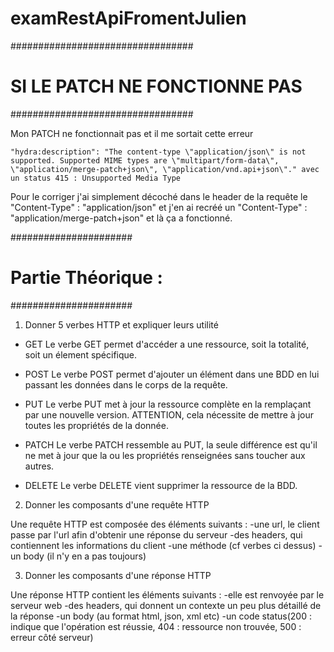 # examRestApiFromentJulien

#################################
# SI LE PATCH NE FONCTIONNE PAS #
#################################

Mon PATCH ne fonctionnait pas et il me sortait cette erreur 

    "hydra:description": "The content-type \"application/json\" is not supported. Supported MIME types are \"multipart/form-data\", \"application/merge-patch+json\", \"application/vnd.api+json\"." avec un status 415 : Unsupported Media Type
    
Pour le corriger j'ai simplement décoché dans le header de la requête le "Content-Type" : "application/json" et j'en ai recréé un "Content-Type" : "application/merge-patch+json" et là ça a fonctionné.
    
  

######################
# Partie Théorique : #
######################

1) Donner 5 verbes HTTP et expliquer leurs utilité

* GET 
Le verbe GET permet d'accéder a une ressource, soit la totalité, soit un élement spécifique.

* POST
Le verbe POST permet d'ajouter un élément dans une BDD en lui passant les données dans le corps de la requête. 

* PUT
Le verbe PUT met à jour la ressource complète en la remplaçant par une nouvelle version. ATTENTION, cela nécessite de mettre à jour toutes les propriétés de la donnée.

* PATCH
Le verbe PATCH ressemble au PUT, la seule différence est qu'il ne met à jour que la ou les propriétés renseignées sans toucher aux autres.

* DELETE
Le verbe DELETE vient supprimer la ressource de la BDD.

2) Donner les composants d'une requête HTTP

Une requête HTTP est composée des éléments suivants : 
-une url, le client passe par l'url afin d'obtenir une réponse du serveur
-des headers, qui contiennent les informations du client
-une méthode (cf verbes ci dessus)
-un body (il n'y en a pas toujours)


3) Donner les composants d'une réponse HTTP

Une réponse HTTP contient les éléments suivants :
-elle est renvoyée par le serveur web
-des headers, qui donnent un contexte un peu plus détaillé de la réponse
-un body (au format html, json, xml etc)
-un code status(200 : indique que l'opération est réussie, 404 : ressource non trouvée, 500 : erreur côté serveur)
